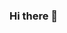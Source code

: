 ### Hi there 👋

<!--
**sum35h/sum35h** is a ✨ _special_ ✨ repository because its `README.md` (this file) appears on your GitHub profile.
<h1 align="center">Hi <img src="https://raw.githubusercontent.com/ABSphreak/ABSphreak/master/gifs/Hi.gif" width="40px" />, I'm Sumesht</h1>
<h3 align="center">A Python enthusiast</h3>


- 🔭 I’m currently working on a few Django projects for my portfolio 
- 🌱 I’m currently learning Django along with DevOps concepts(Containers/CI/CD)
- 👯 I’m looking to collaborate on open source python/Django projects 
- 📫 How to reach me: sumesh.6361@gmail.com
- ⚡ Fun fact: I'm also learning to become a full stack musician 😂, my primary instrument 🎸

<h3>Skillset</h3>
<h4>Development:</h4>
<ul>
  <li>Primary Language: Python</li>
  <li>Other Languages: C++,Java,Perl
  <li>Backend : Django/Django REST, Flask
  <li>UI : Basic Android Native, Basic (HTML,CSS,JS)
  <li>Databases:
    <ul>
    <li>RelationalDB: MySQL,PostgreSQL
    <li>NoSqlDB: MongoDB
    <li>ORM: Django ORM, sqlAlchemy
    </ul>
</ul>
<h4>DevOps/SRE:</h4>
  https://raw.githubusercontent.com/github/explore/80688e429a7d4ef2fca1e82350fe8e3517d3494d/topics/docker/docker.png
  https://raw.githubusercontent.com/github/explore/fbceb94436312b6dacde68d122a5b9c7d11f9524/topics/aws/aws.png
